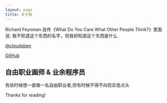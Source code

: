 ```yaml
---
layout: page
title: 关于我
---
```


<p class="message">
  Richard Feynman 自传《What Do You Care What Other People Think?》里面说: 我不知道这个东西的名字，但我却知道这个东西是什么
</p>

[@cloudsben](https://twitter.com/cloudsben)

[GitHub](https://github.com/cloudsben)

## 自由职业画师 & 业余程序员

有些时候想一直做一名自由职业者,但有时候不得不向现实低点头

Thanks for reading!
